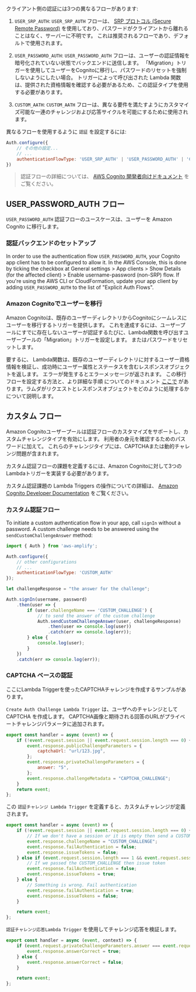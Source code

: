 
クライアント側の認証には3つの異なるフローがあります:

1. `USER_SRP_AUTH`: `USER_SRP_AUTH` フローは、 <a href="https://en.wikipedia.org/wiki/Secure_Remote_Password_protocol" target="_blank">SRP プロトコル (Secure Remote Password)</a> を使用しており、パスワードがクライアントから離れることはなく、サーバーに不明です。 これは推奨されるフローであり、デフォルトで使用されます。

2. `USER_PASSWORD_AUTH`: `USER_PASSWORD_AUTH` フローは、ユーザーの認証情報を暗号化されていない状態でバックエンドに送信します。 「Migration」トリガーを使用してユーザーをCognitoに移行し、パスワードのリセットを強制しないようにしたい場合。 トリガーによって呼び出された Lambda 関数は、提供された資格情報を確認する必要があるため、この認証タイプを使用する必要があります。

3. `CUSTOM_AATH`: `CUSTOM_AATH` フローは、異なる要件を満たすようにカスタマイズ可能な一連のチャレンジおよび応答サイクルを可能にするために使用されます。

異なるフローを使用するように `認証` を設定するには:

```javascript
Auth.configure({
    // その他の設定...
    // ...
    authenticationFlowType: 'USER_SRP_AUTH' | 'USER_PASSWORD_AUTH' | 'CUSTOM_AUTH',
})
```

> 認証フローの詳細については、 [AWS Cognito 開発者向けドキュメント](https://docs.aws.amazon.com/cognito/latest/developerguide/amazon-cognito-user-pools-authentication-flow.html#amazon-cognito-user-pools-custom-authentication-flow) をご覧ください。

## USER_PASSWORD_AUTH フロー

`USER_PASSWORD_AUTH` 認証フローのユースケースは、ユーザーを Amazon Cognito に移行します。

### 認証バックエンドのセットアップ

In order to use the authentication flow `USER_PASSWORD_AUTH`, your Cognito app client has to be configured to allow it. In the AWS Console, this is done by ticking the checkbox at General settings > App clients > Show Details (for the affected client) > Enable username-password (non-SRP) flow. If you're using the AWS CLI or CloudFormation, update your app client by adding `USER_PASSWORD_AUTH` to the list of "Explicit Auth Flows".

### Amazon Cognitoでユーザーを移行

Amazon Cognitoは、既存のユーザーディレクトリからCognitoにシームレスにユーザーを移行するトリガーを提供します。 これを達成するには、ユーザープールにすでに存在しないユーザーが認証するたびに、Lambda関数を呼び出すユーザープールの「Migration」トリガーを設定します。 またはパスワードをリセットします。

要するに、 Lambda関数は、既存のユーザーディレクトリに対するユーザー資格情報を検証し、成功時にユーザー属性とステータスを含むレスポンスオブジェクトを返します。 エラーが発生するとエラーメッセージが返されます。 この移行フローを設定する方法と、より詳細な手順 [](https://docs.aws.amazon.com/cognito/latest/developerguide/cognito-user-pools-import-using-lambda.html) についてのドキュメント [ここで](https://docs.aws.amazon.com/cognito/latest/developerguide/user-pool-lambda-migrate-user.html#cognito-user-pools-lambda-trigger-syntax-user-migration) があります。ラムダがリクエストとレスポンスオブジェクトをどのように処理するかについて説明します。

## カスタム フロー

Amazon Cognitoユーザープールは認証フローのカスタマイズをサポートし、カスタムチャレンジタイプを有効にします。 利用者の身元を確認するためのパスワードに加えて。 これらのチャレンジタイプには、CAPTCHAまたは動的チャレンジ問題が含まれます。

カスタム認証フローの課題を定義するには、Amazon Cognitoに対して3つのLambdaトリガーを実装する必要があります。

<amplify-callout>

カスタム認証課題の Lambda Triggers の操作についての詳細は、 [Amazon Cognito Developer Documentation](https://docs.aws.amazon.com/cognito/latest/developerguide/user-pool-lambda-challenge.html) をご覧ください。

</amplify-callout>

### カスタム認証フロー

To initiate a custom authentication flow in your app, call `signIn` without a password. A custom challenge needs to be answered using the `sendCustomChallengeAnswer` method:

```javascript
import { Auth } from 'aws-amplify';

Auth.configure({
    // other configurations
    // ...
    authenticationFlowType: 'CUSTOM_AUTH'
});

let challengeResponse = "the answer for the challenge";

Auth.signIn(username, password)
    .then(user => {
        if (user.challengeName === 'CUSTOM_CHALLENGE') {
            // to send the answer of the custom challenge
            Auth.sendCustomChallengeAnswer(user, challengeResponse)
                .then(user => console.log(user))
                .catch(err => console.log(err));
        } else {
            console.log(user);
        }
    })
    .catch(err => console.log(err));
```

### CAPTCHA ベースの認証

ここにLambda Triggerを使ったCAPTCHAチャレンジを作成するサンプルがあります。

`Create Auth Challenge Lambda Trigger` は、ユーザへのチャレンジとして CAPTCHA を作成します。 CAPTCHA画像と期待される回答のURLがプライベートチャレンジパラメータに追加されます。

```javascript
export const handler = async (event) => {
    if (!event.request.session || event.request.session.length === 0) {
        event.response.publicChallengeParameters = {
            captchaUrl: "url/123.jpg",
        };
        event.response.privateChallengeParameters = {
            answer: "5",
        };
        event.response.challengeMetadata = "CAPTCHA_CHALLENGE";
    }
    return event;
};
```

この `認証チャレンジ Lambda Trigger` を定義すると、カスタムチャレンジが定義されます。

```javascript
export const handler = async (event) => {
    if (!event.request.session || event.request.session.length === 0) {
        // If we don't have a session or it is empty then send a CUSTOM_CHALLENGE
        event.response.challengeName = "CUSTOM_CHALLENGE";
        event.response.failAuthentication = false;
        event.response.issueTokens = false;
    } else if (event.request.session.length === 1 && event.request.session[0].challengeResult === true) {
        // If we passed the CUSTOM_CHALLENGE then issue token
        event.response.failAuthentication = false;
        event.response.issueTokens = true;
    } else {
        // Something is wrong. Fail authentication
        event.response.failAuthentication = true;
        event.response.issueTokens = false;
    }

    return event;
};
```

`認証チャレンジ応答Lambda Trigger` を使用してチャレンジ応答を検証します。

```javascript
export const handler = async (event, context) => {
    if (event.request.privateChallengeParameters.answer === event.request.challengeAnswer) {
        event.response.answerCorrect = true;
    } else {
        event.response.answerCorrect = false;
    }

    return event;
};
```